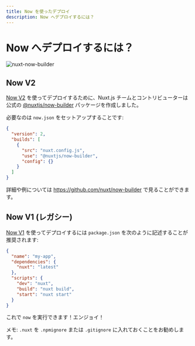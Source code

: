 ```yaml
---
title: Now を使ったデプロイ
description: Now へデプロイするには？
---
```


# Now へデプロイするには？

![nuxt-now-builder](https://user-images.githubusercontent.com/904724/61308402-7a752d00-a7f0-11e9-9502-23731ccd00fd.png)

## Now V2

[Now V2](https://zeit.co/now) を使ってデプロイするために、Nuxt.js チームとコントリビューターは公式の [@nuxtjs/now-builder](https://github.com/nuxt/now-builder) パッケージを作成しました。

必要なのは `now.json` をセットアップすることです:

```json
{
  "version": 2,
  "builds": [
    {
      "src": "nuxt.config.js",
      "use": "@nuxtjs/now-builder",
      "config": {}
    }
  ]
}
```

詳細や例については https://github.com/nuxt/now-builder で見ることができます。

## Now V1 (レガシー)

[Now V1](https://zeit.co/now) を使ってデプロイするには `package.json` を次のように記述することが推奨されます:

```json
{
  "name": "my-app",
  "dependencies": {
    "nuxt": "latest"
  },
  "scripts": {
    "dev": "nuxt",
    "build": "nuxt build",
    "start": "nuxt start"
  }
}
```

これで `now` を実行できます！エンジョイ！

メモ: `.nuxt` を `.npmignore` または `.gitignore` に入れておくことをお勧めします。

